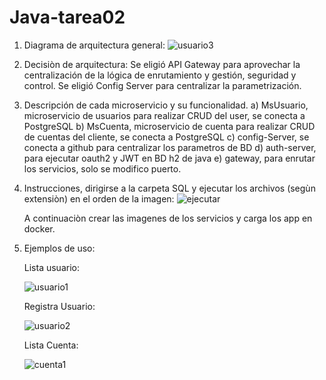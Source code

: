 # Java-tarea02

1) Diagrama de arquitectura general:
   ![usuario3](https://github.com/galvacastell/Java-tarea02/assets/166955374/94141050-8c11-4803-9fd2-f48488da4d0e)
   
2) Decisiòn de arquitectura:
   Se eligió API Gateway para aprovechar la centralización de la lógica de enrutamiento y gestión, seguridad y control.
   Se eligió Config Server para centralizar la parametrización.
3) Descripción de cada microservicio y su funcionalidad.
   a) MsUsuario, microservicio de usuarios para realizar CRUD del user, se conecta a PostgreSQL
   b) MsCuenta, microservicio de cuenta para realizar CRUD de cuentas del cliente, se conecta a PostgreSQL
   c) config-Server, se conecta a github para centralizar los parametros de BD
   d) auth-server, para ejecutar oauth2 y JWT en BD h2 de java
   e) gateway, para enrutar los servicios, solo se modifico puerto.
4) Instrucciones, dirigirse a la carpeta SQL y ejecutar los archivos (segùn extensiòn) en el orden de la imagen:
   ![ejecutar](https://github.com/galvacastell/Java-tarea02/assets/166955374/ef59a5f9-b708-4f88-8b2f-7269d52c1aeb)

   A continuaciòn crear las imagenes de los servicios y carga los app en docker.
5) Ejemplos de uso:
   
   Lista usuario:
   
   ![usuario1](https://github.com/galvacastell/Java-tarea02/assets/166955374/d077c09c-64d8-4a92-b416-73de1abde9f7)
   
   Registra Usuario:
   
   ![usuario2](https://github.com/galvacastell/Java-tarea02/assets/166955374/12fd44f6-c5fd-4d4f-92f0-a38fc2150946)
   
   Lista Cuenta:
   
   ![cuenta1](https://github.com/galvacastell/Java-tarea02/assets/166955374/061e5e0b-8ee1-41c2-a8af-90b00260ab9c)



   
